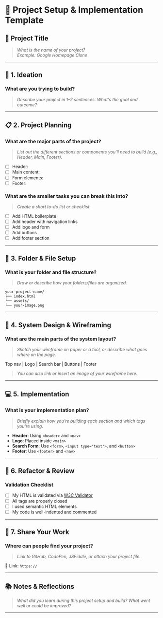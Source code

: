 # 🧪 Project Setup & Implementation Template

## 📝 Project Title
> _What is the name of your project?_  
_Example: Google Homepage Clone_

---

## 🧠 1. Ideation

### What are you trying to build?
> _Describe your project in 1–2 sentences. What's the goal and outcome?_

---

## 📋 2. Project Planning

### What are the major parts of the project?
> _List out the different sections or components you'll need to build (e.g., Header, Main, Footer)._

- [ ] Header: 
- [ ] Main content:
- [ ] Form elements:
- [ ] Footer:

### What are the smaller tasks you can break this into?
> _Create a short to-do list or checklist._

- [ ] Add HTML boilerplate
- [ ] Add header with navigation links
- [ ] Add logo and form
- [ ] Add buttons
- [ ] Add footer section

---

## 📁 3. Folder & File Setup

### What is your folder and file structure?
> _Draw or describe how your folders/files are organized._

```txt
your-project-name/ 
├── index.html 
└── assets/ 
└── your-image.png
```

---

## 🧩 4. System Design & Wireframing

### What are the main parts of the system layout?
> _Sketch your wireframe on paper or a tool, or describe what goes where on the page._

Top nav | Logo | Search bar | Buttons | Footer  


> _You can also link or insert an image of your wireframe here._

---

## 💻 5. Implementation

### What is your implementation plan?
> _Briefly explain how you’re building each section and which tags you're using._

- **Header**: Using `<header>` and `<nav>`
- **Logo**: Placed inside `<main>`
- **Search Form**: Use `<form>`, `<input type="text">`, and `<button>`
- **Footer**: Use `<footer>` and `<nav>`

---

## 🧹 6. Refactor & Review

### Validation Checklist
- [ ] My HTML is validated via [W3C Validator](https://validator.w3.org/)
- [ ] All tags are properly closed
- [ ] I used semantic HTML elements
- [ ] My code is well-indented and commented

---

## 🚀 7. Share Your Work

### Where can people find your project?
> _Link to GitHub, CodePen, JSFiddle, or attach your project file._

🔗 Link: `https://`

---

## 📚 Notes & Reflections

> _What did you learn during this project setup and build? What went well or could be improved?_

---

